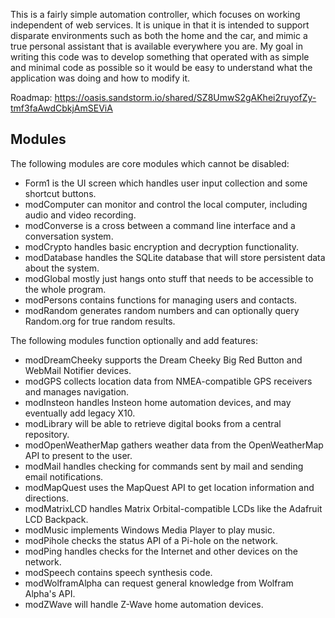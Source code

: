 This is a fairly simple automation controller, which focuses on working independent of web services. It is unique in that it is intended to support disparate environments such as both the home and the car, and mimic a true personal assistant that is available everywhere you are. My goal in writing this code was to develop something that operated with as simple and minimal code as possible so it would be easy to understand what the application was doing and how to modify it.

Roadmap: https://oasis.sandstorm.io/shared/SZ8UmwS2gAKhei2ruyofZy-tmf3faAwdCbkjAmSEViA

## Modules ##

The following modules are core modules which cannot be disabled:
* Form1 is the UI screen which handles user input collection and some shortcut buttons.
* modComputer can monitor and control the local computer, including audio and video recording.
* modConverse is a cross between a command line interface and a conversation system.
* modCrypto handles basic encryption and decryption functionality.
* modDatabase handles the SQLite database that will store persistent data about the system.
* modGlobal mostly just hangs onto stuff that needs to be accessible to the whole program.
* modPersons contains functions for managing users and contacts.
* modRandom generates random numbers and can optionally query Random.org for true random results.

The following modules function optionally and add features:
* modDreamCheeky supports the Dream Cheeky Big Red Button and WebMail Notifier devices.
* modGPS collects location data from NMEA-compatible GPS receivers and manages navigation.
* modInsteon handles Insteon home automation devices, and may eventually add legacy X10.
* modLibrary will be able to retrieve digital books from a central repository.
* modOpenWeatherMap gathers weather data from the OpenWeatherMap API to present to the user.
* modMail handles checking for commands sent by mail and sending email notifications.
* modMapQuest uses the MapQuest API to get location information and directions.
* modMatrixLCD handles Matrix Orbital-compatible LCDs like the Adafruit LCD Backpack.
* modMusic implements Windows Media Player to play music.
* modPihole checks the status API of a Pi-hole on the network.
* modPing handles checks for the Internet and other devices on the network.
* modSpeech contains speech synthesis code.
* modWolframAlpha can request general knowledge from Wolfram Alpha's API.
* modZWave will handle Z-Wave home automation devices.

